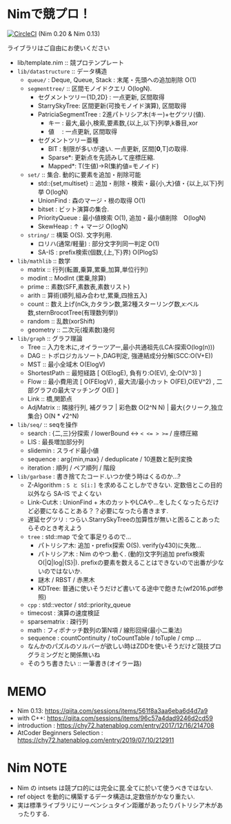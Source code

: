 
# Nimで競プロ！

[![CircleCI](https://circleci.com/gh/Muratam/yukicoder-nim/tree/master.svg?style=svg)](https://circleci.com/gh/Muratam/yukicoder-nim/tree/master) (Nim 0.20 & Nim 0.13)

ライブラリはご自由にお使いください
- lib/template.nim :: 競プロテンプレート
- `lib/datastructure` :: データ構造
  - `queue/` : Deque, Queue, Stack : 末尾・先頭への追加削除 O(1)
  - `segmenttree/` :: 区間モノイドクエリ O(logN).
    - セグメントツリー{1D,2D} : 一点更新, 区間取得
    - StarrySkyTree: 区間更新(可換モノイド演算), 区間取得
    - PatriciaSegmentTree : 2進パトリシア木(キー)+セグツリ(値).
      - キー : 最大,最小,検索,要素数,{以上,以下}列挙,k番目,xor
      - 値　 : 一点更新, 区間取得
    - セグメントツリー亜種
      - BIT : 制限が多いが速い. 一点更新, 区間[**0**,T]の取得.
      - Sparse*: 更新点を先読みして座標圧縮.
      - Mapped*: T(生値)->R(集約値=モノイド)
  - `set/` :: 集合. 動的に要素を追加・削除可能
    - std::{set,multiset} :: 追加・削除・検索・最{小,大}値・{以上,以下}列挙 O(logN)
    - UnionFind : 森のマージ・根の取得 O(1)
    - bitset : ビット演算の集合.
    - PriorityQueue : 最小値検索 O(1), 追加・最小値削除　O(logN)
    - SkewHeap : ↑ + マージ O(logN)
  - `string/` :: 構築 O(S). 文字列用.
    - ロリハ(通常/軽量) : 部分文字列同一判定 O(1)
    - SA-IS : prefix検索(個数,{上,下}界) O(PlogS)
- `lib/mathlib` :: 数学
  - matrix :: 行列(転置,乗算,累乗,加算,単位行列)
  - modint :: ModInt (累乗,除算)
  - prime :: 素数(SFF,素数表,素数リスト)
  - arith :: 算術(順列,組み合わせ,累乗,四捨五入)
  - count :: 数え上げ(nCk,カタラン数,第2種スターリング数,x:ベル数,sternBrocotTree(有理数列挙))
  - random :: 乱数(xorShift)
  - geometry :: 二次元(複素数)幾何
- `lib/graph` :: グラフ理論
  - Tree :: 入力を木に,オイラーツアー,最小共通祖先(LCA:探索O(log(n)))
  - DAG :: トポロジカルソート,DAG判定, 強連結成分分解(SCC:O(V+E))
  - MST :: 最小全域木 O(ElogV)
  - ShortestPath :: 最短経路 [ O(ElogE), 負有り:O(EV), 全:O(V^3) ]
  - Flow :: 最小費用流 [ O(FElogV) , 最大流/最小カット O(FE),O(EV^2) , 二部グラフの最大マッチング O(E) ]
  - Link :: 橋,関節点
  - AdjMatrix :: 隣接行列, 補グラフ | 彩色数 O(2^N N) | 最大{クリーク,独立集合} O(N * √2^N)
- `lib/seq/` :: seqを操作
  - search : {二,三}分探索 / lowerBound <-> `< <= > >=`  / 座標圧縮
  - LIS : 最長増加部分列
  - slidemin : スライド最小値
  - sequence : arg{min,max} / deduplicate / 10進数と配列変換
  - iteration : 順列 / ペア順列 / 階段
- `lib/garbase` : 書き捨てたコード.いつか使う時はくるのか...?
  - Z-Algorithm : `S と S[i:]` を求めることしかできない. 定数倍とこの目的以外なら SA-IS でよくない
  - Link-Cut木 : UnionFind + 木のカットやLCAや...をしたくなったらだけど必要になることある？？必要になったら書きます.
  - 遅延セグツリ : つらい.StarrySkyTreeの加算性が無いと困ることあったらそのとき考えよう
  - `tree` : std::map で全て事足りるので...
    - パトリシア木: 追加・prefix探索 O(S).  verify(y430)に失敗...
    - パトリシア木 : Nim のやつ.動く. (動的)文字列追加 prefix検索 O(|Q|log|{S}|). prefixの要素を数えることはできないので出番が少ないのではないか.
    - 謎木 / RBST / 赤黒木
    - KDTree: 普通に使いそうだけど書いてる途中で飽きた(wf2016.pdf参照)
  - `cpp` : std::vector / std::priority_queue
  - timecost : 演算の速度検証
  - sparsematrix : 疎行列
  - math : フィボナッチ数列の第N項 / 線形回帰(最小二乗法)
  - sequence : countContinuity / toCountTable / toTuple / cmp ...
  - なんかのパズルのソルバーが欲しい時はZDDを使いそうだけど競技プログラミングだと関係無いね
  - そのうち書きたい :: 一筆書き(オイラー路)

# MEMO
- Nim 0.13: https://qiita.com/sessions/items/561f8a3aa6eba6d4d7a9
- with C++: https://qiita.com/sessions/items/96c57a4dad9246d2cd59
- introduction : https://chy72.hatenablog.com/entry/2017/12/16/214708
- AtCoder Beginners Selection : https://chy72.hatenablog.com/entry/2019/07/10/212911

# Nim NOTE
- Nim の intsets は競プロ的には完全に罠.全てに於いて使うべきではない.
- ref object を動的に構築するデータ構造は,定数倍がかなり重たい.
- 実は標準ライブラリにリーベンシュタイン距離があったりパトリシア木があったりする.
